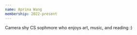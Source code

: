 ```yaml
---
name: Aprina Wang
membership: 2022-present
---
```


Camera shy CS sophmore who enjoys art, music, and reading :)
